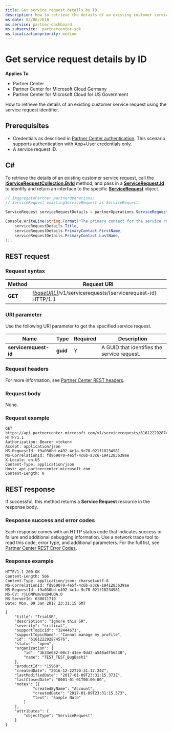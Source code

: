 ```yaml
---
title: Get service request details by ID.
description: How to retrieve the details of an existing customer service request by ID.
ms.date: 02/06/2018
ms.service: partner-dashboard
ms.subservice:  partnercenter-sdk
ms.localizationpriority: medium
---
```


# Get service request details by ID

**Applies To**

- Partner Center
- Partner Center for Microsoft Cloud Germany
- Partner Center for Microsoft Cloud for US Government

How to retrieve the details of an existing customer service request using the service request identifier.

## Prerequisites

- Credentials as described in [Partner Center authentication](partner-center-authentication.md). This scenario supports authentication with App+User credentials only.
- A service request ID.

## C\#

To retrieve the details of an existing customer service request, call the [**IServiceRequestCollection.ById**](https://docs.microsoft.com/dotnet/api/microsoft.store.partnercenter.servicerequests.iservicerequestcollection.byid) method, and pass in a [**ServiceRequest.Id**](https://docs.microsoft.com/dotnet/api/microsoft.store.partnercenter.models.servicerequests.servicerequest.id#Microsoft_Store_PartnerCenter_Models_ServiceRequests_ServiceRequest_Id) to identify and return an interface to the specific [**ServiceRequest**](https://docs.microsoft.com/dotnet/api/microsoft.store.partnercenter.models.servicerequests.servicerequest) object.

``` csharp
// IAggregatePartner partnerOperations;
// ServiceRequest existingServiceRequest as ServiceRequest;

ServiceRequest serviceRequestDetails = partnerOperations.ServiceRequests.ById(existingServiceRequest.Id).Get();

Console.WriteLine(string.Format("The primary contact for the service request {0} is {1} {2}.",
    serviceRequestDetails.Title,
    serviceRequestDetails.PrimaryContact.FirstName,
    serviceRequestDetails.PrimaryContact.LastName,
));
```

## REST request

### Request syntax

| Method    | Request URI                                                                                 |
|-----------|---------------------------------------------------------------------------------------------|
| **GET** | [*{baseURL}*](partner-center-rest-urls.md)/v1/servicerequests/{servicerequest-id} HTTP/1.1  |

### URI parameter

Use the following URI parameter to get the specified service request.

| Name                  | Type     | Required | Description                                 |
|-----------------------|----------|----------|---------------------------------------------|
| **servicerequest-id** | **guid** | Y        | A GUID that identifies the service request. |

### Request headers

For more information, see [Partner Center REST headers](headers.md).

### Request body

None.

### Request example

```http
GET https://api.partnercenter.microsoft.com/v1/servicerequests/616122292874576 HTTP/1.1
Authorization: Bearer <token>
Accept: application/json
MS-RequestId: f9a030bd-e492-4c1a-9c70-021f18234981
MS-CorrelationId: fd969070-4e5f-4c6b-a3c6-1941283b39ae
X-Locale: en-US
Content-Type: application/json
Host: api.partnercenter.microsoft.com
Content-Length: 0
```

## REST response

If successful, this method returns a **Service Request** resource in the response body.

### Response success and error codes

Each response comes with an HTTP status code that indicates success or failure and additional debugging information. Use a network trace tool to read this code, error type, and additional parameters. For the full list, see [Partner Center REST Error Codes](error-codes.md).

### Response example

```http
HTTP/1.1 200 OK
Content-Length: 566
Content-Type: application/json; charset=utf-8
MS-CorrelationId: fd969070-4e5f-4c6b-a3c6-1941283b39ae
MS-RequestId: f9a030bd-e492-4c1a-9c70-021f18234981
MS-CV: rjLONPum/Uq94UQA.0
MS-ServerId: 030011719
Date: Mon, 09 Jan 2017 23:31:15 GMT

{
    "title": "TrialSR",
    "description": "Ignore this SR",
    "severity": "critical",
    "supportTopicId": "32444671",
    "supportTopicName": "Cannot manage my profile",
    "id": "616122292874576",
    "status": "open",
    "organization": {
        "id": "3b33e682-00c3-41ee-9dd2-a548adf56438",
        "name": "TEST_TEST_BugBash1"
    },
    "productId": "15960",
    "createdDate": "2016-12-22T20:31:17.24Z",
    "lastModifiedDate": "2017-01-09T23:31:15.373Z",
    "lastClosedDate": "0001-01-01T00:00:00",
    "notes": [{
            "createdByName": "Account",
            "createdDate": "2017-01-09T23:31:15.373",
            "text": "Sample Note"
        }
    ],
    "attributes": {
        "objectType": "ServiceRequest"
    }
}
```